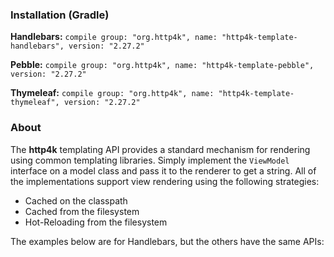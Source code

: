 ### Installation (Gradle)
**Handlebars:** ```compile group: "org.http4k", name: "http4k-template-handlebars", version: "2.27.2"```

**Pebble:** ```compile group: "org.http4k", name: "http4k-template-pebble", version: "2.27.2"```

**Thymeleaf:** ```compile group: "org.http4k", name: "http4k-template-thymeleaf", version: "2.27.2"```

### About
The **http4k** templating API provides a standard mechanism for rendering using common templating libraries. Simply implement the `ViewModel` interface on a model class and pass it to the renderer to get a string. All of the implementations support view rendering using the following strategies:

* Cached on the classpath
* Cached from the filesystem
* Hot-Reloading from the filesystem

The examples below are for Handlebars, but the others have the same APIs:
<script src="https://gist-it.appspot.com/https://github.com/http4k/http4k/blob/master/src/docs/guide/modules/templating/example.kt"></script>
